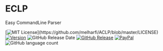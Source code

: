 # ECLP
Easy CommandLine Parser

[![MIT License](https://img.shields.io/apm/l/atomic-design-ui.svg?)](https://github.com/melharfi/ACLP/blob/master/LICENSE)
[![Version](https://badge.fury.io/gh/tterb%2FHyde.svg)](https://github.com/melharfi/ACLP)
![GitHub Release Date](https://img.shields.io/github/release-date/melharfi/ACLP?color=Green)
[![GitHub Release](https://img.shields.io/github/v/release/melharfi/ACLP)](https://github.com/melharfi/ACLP/releases) 
[![PayPal](https://img.shields.io/badge/paypal-donate-yellow.svg)](https://www.paypal.com/cgi-bin/webscr?cmd=_s-xclick&hosted_button_id=VN92ND2CDMX92)
![GitHub language count](https://img.shields.io/github/languages/count/melharfi/ACLP?color=red)

